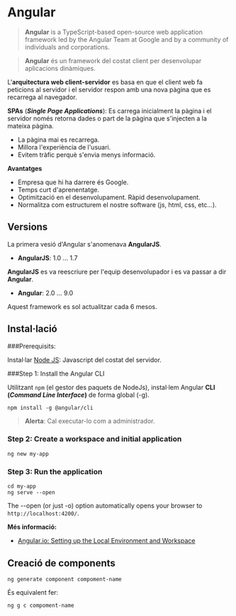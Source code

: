 # Angular

> **Angular** is a TypeScript-based open-source web application framework led by the Angular Team at Google and by a community of individuals and corporations.

> **Angular** és un framework del costat client per desenvolupar aplicacions dinàmiques.

L'**arquitectura web client-servidor** es basa en que el client web fa peticions al servidor i el servidor respon amb una nova pàgina que es recarrega al navegador.

**SPAs** (**_Single Page Applications_**): Es carrega inicialment la pàgina i el servidor només retorna dades o part de la pàgina que s'injecten a la mateixa pàgina. 
* La pàgina mai es recarrega.
* Millora l'experiència de l'usuari.
* Evitem tràfic perquè s'envia menys informació.

**Avantatges**
* Empresa que hi ha darrere és Google.
* Temps curt d'aprenentatge.
* Optimització en el desenvolupament. Ràpid desenvolupament.
* Normalitza com estructurem el nostre software (js, html, css, etc…).


## Versions

La primera vesió d'Angular s'anomenava **AngularJS**.

* **AngularJS**: 1.0 ... 1.7 

**AngularJS** es va reescriure per l'equip desenvolupador i es va passar a dir **Angular**.

* **Angular**: 2.0 ... 9.0

Aquest framework es sol actualitzar cada 6 mesos.

## Instal·lació

###Prerequisits:

Instal·lar [Node JS](https://nodejs.org/es/): Javascript del costat del servidor.

###Step 1: Install the Angular CLI

Utilitzant `npm` (el gestor des paquets de NodeJs), instal·lem Angular **CLI (_Command Line Interface_)** de forma global (-g).

```bash+theme:dark
npm install -g @angular/cli
```

> **Alerta**: Cal executar-lo com a administrador.

### Step 2: Create a workspace and initial application

```bash+theme:dark
ng new my-app
```

### Step 3: Run the application

```bash+theme:dark
cd my-app
ng serve --open
```

The --open (or just -o) option automatically opens your browser to `http://localhost:4200/`.

**Més informació:**

* [Angular.io: Setting up the Local Environment and Workspace](https://angular.io/guide/setup-local)


## Creació de components

```bash+theme:dark
ng generate component compoment-name
```

És equivalent fer:

```bash+theme:dark
ng g c compoment-name
```



   